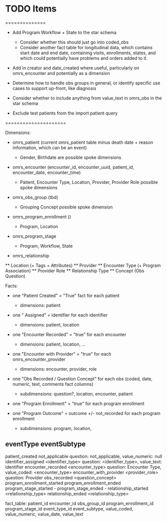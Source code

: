 # TODO Items
==============

* Add Program Workflow + State to the star schema
  * Consider whether this should just go into coded_obs
  * Consider another fact table for longitudinal data, which contains start date and end date, containing visits, enrollments, states,
    and which could potentially have problems and orders added to it.

* Add in creator and date_created where useful, particularly on omrs_encounter and potentially as a dimension

* Determine how to handle obs groups in general, or identify specific use cases to support up-front, like diagnosis

* Consider whether to include anything from value_text in omrs_obs in the star schema

* Exclude test patients from the import patient query


=====================

Dimensions:

* omrs_patient (current omrs_patient table minus death date + reason information, which can be an event)
  - Gender, Birthdate are possible spoke dimensions

* omrs_encounter (encounter_id, encounter_uuid, patient_id, encounter_date, encounter_time)
  - Patient, Encounter Type, Location, Provider, Provider Role possible spoke dimensions

* omrs_obs_group (tbd)
  - Grouping Concept possible spoke dimension

* omrs_program_enrollment ()
  - Program, Location
  
* omrs_program_stage
  - Program, Workflow, State
  
* omrs_relationship

** Location (+ Tags + Attributes)
** Provider
** Encounter Type (+ Program Association)
** Provider Role
** Relationship Type
** Concept (Obs Question)

Facts:

* one "Patient Created" = "True" fact for each patient
  - dimensions:  patient
  
* one "<Identifier Type> Assigned" = identifier for each identifier
  - dimensions:  patient, location
  
* one "Encounter Recorded" = "true" for each encounter
  - dimensions:  patient, location, ...
  
* one "Encounter with Provider" = "true" for each omrs_encounter_provider
  - dimensions:  encounter, provider, role

* one "Obs Recorded / Question Concept" for each obs (coded, date, numeric, text, comments fact columns)
  - subdimensions:  question?, location, encounter, patient
  
* one "Program Enrollment" = "true" for each program enrollment
* one "Program Outcome" = outcome +/- not_recorded for each program enrollment
  - subdimensions:  program, location, 
  
  

eventType					eventSubtype
-----------------------------------------------------------------------------------------------
patient_created				not_applicable      question:  not_applicable,   value_numeric:  null
identifier_assigned			<identifier_type>   question:  <identifier_type>, value_text:  identifier
encounter_recorded			<encounter_type>	question:  Encounter Type,  value_coded:  <encounter_type>
encounter_with_provider		<provider_role>     question:  Provider
obs_recorded				<question_concept>
program_enrollment_started	<program>
program_enrollment_ended	<program>
program_stage_started		<program> - <workflow>
program_stage_ended 		<program> - <workflow>
relationship_started		<relationship_type>
relationship_ended			<relationship_type>


fact_table:
patient_id
encounter_id
obs_group_id
program_enrollment_id
program_stage_id
event_type_id
event_subtype, value_coded, value_numeric, value_date, value_text